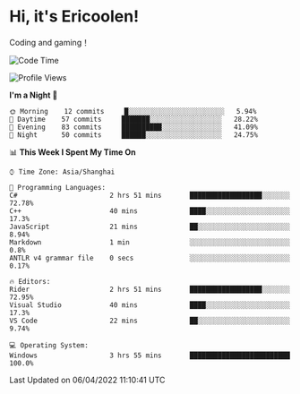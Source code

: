 # Hi, it's Ericoolen!
Coding and gaming！

<!--START_SECTION:waka-->
![Code Time](http://img.shields.io/badge/Code%20Time-197%20hrs%2056%20mins-blue)

![Profile Views](http://img.shields.io/badge/Profile%20Views-4-blue)

**I'm a Night 🦉** 

```text
🌞 Morning    12 commits     █░░░░░░░░░░░░░░░░░░░░░░░░   5.94% 
🌆 Daytime    57 commits     ███████░░░░░░░░░░░░░░░░░░   28.22% 
🌃 Evening    83 commits     ██████████░░░░░░░░░░░░░░░   41.09% 
🌙 Night      50 commits     ██████░░░░░░░░░░░░░░░░░░░   24.75%

```


📊 **This Week I Spent My Time On** 

```text
⌚︎ Time Zone: Asia/Shanghai

💬 Programming Languages: 
C#                       2 hrs 51 mins       ██████████████████░░░░░░░   72.78% 
C++                      40 mins             ████░░░░░░░░░░░░░░░░░░░░░   17.3% 
JavaScript               21 mins             ██░░░░░░░░░░░░░░░░░░░░░░░   8.94% 
Markdown                 1 min               ░░░░░░░░░░░░░░░░░░░░░░░░░   0.8% 
ANTLR v4 grammar file    0 secs              ░░░░░░░░░░░░░░░░░░░░░░░░░   0.17%

🔥 Editors: 
Rider                    2 hrs 51 mins       ██████████████████░░░░░░░   72.95% 
Visual Studio            40 mins             ████░░░░░░░░░░░░░░░░░░░░░   17.3% 
VS Code                  22 mins             ██░░░░░░░░░░░░░░░░░░░░░░░   9.74%

💻 Operating System: 
Windows                  3 hrs 55 mins       █████████████████████████   100.0%

```


 Last Updated on 06/04/2022 11:10:41 UTC
<!--END_SECTION:waka-->

